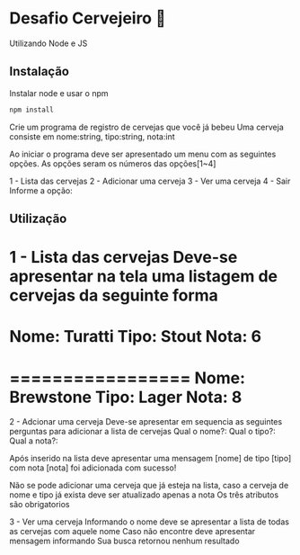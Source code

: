 # Desafio Cervejeiro 🍺

Utilizando Node e JS

## Instalação
Instalar node e usar o npm


```bash
npm install
```

Crie um programa de registro de cervejas que você já bebeu
Uma cerveja consiste em
nome:string, tipo:string, nota:int


Ao iniciar o programa deve ser apresentado um menu com as seguintes opções. As opções seram os números das opções[1~4]

1 - Lista das cervejas
2 - Adicionar uma cerveja
3 - Ver uma cerveja
4 - Sair
Informe a opção: 


## Utilização
1 - Lista das cervejas
Deve-se apresentar na tela uma listagem de cervejas da seguinte forma
=================
Nome: Turatti
Tipo: Stout
Nota: 6
=================

=================
Nome: Brewstone
Tipo: Lager
Nota: 8
=================

2 - Adcionar uma cerveja
Deve-se apresentar em sequencia as seguintes perguntas para adicionar a lista de cervejas
Qual o nome?: 
Qual o tipo?: 
Qual a nota?: 

Após inserido na lista deve apresentar uma mensagem
[nome] de tipo [tipo] com nota [nota] foi adicionada com sucesso!

Não se pode adicionar uma cerveja que já esteja na lista, caso a cerveja de nome e tipo já exista deve ser atualizado apenas a nota
Os três atributos são obrigatorios

3 - Ver uma cerveja
Informando o nome deve se apresentar a lista de todas as cervejas com aquele nome
Caso não encontre deve apresentar mensagem informando
Sua busca retornou nenhum resultado

